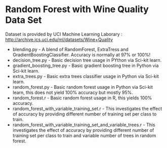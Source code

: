 ﻿Random Forest with Wine Quality Data Set
========================================

Dataset is provided by UCI Machine Learning Laborary : http://archive.ics.uci.edu/ml/datasets/Wine+Quality

- blending.py - A blend of RandomForest, ExtraTress and GradientBoostingClassifier. Accuracy is normally at 97% or 100%!
- decision_tree.py - Basic decision tree usage in PYthon via Sci-kit learn.
- gradient_boosting_tree.py - Basic gradient boosting tree in Python via Sci-kit learn.
- extra_trees.py - Basic extra trees classifier usage in Python via Sci-kit learn.
- random_forest.py - Basic random forest usage in Python via Sci-kit learn, this does not yield 100% accuracy but mostly 95%.
- random_forest.r - Basic random forest usage in R, this yields 100% accuracy.
- random_forest_with_variable_training_set.r - This investigates the effect of accuracy by providing different number of training set per class to train.
- random_forest_with_variable_training_set_and_variable_trees.r - This investigates the effect of accuracy by providing different number of training set per class to train and variable number of trees in random forest.
